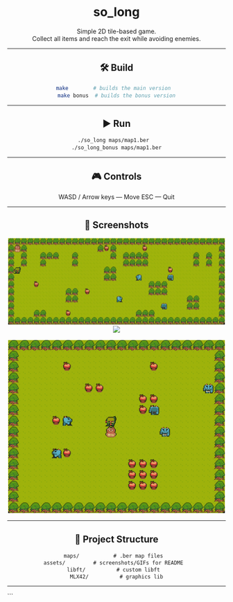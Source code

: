 <div align="center">

# so_long

Simple 2D tile-based game.  
Collect all items and reach the exit while avoiding enemies.

---

## 🛠️ Build

```bash
make        # builds the main version  
make bonus  # builds the bonus version
````

---

## ▶️ Run

```bash
./so_long maps/map1.ber  
./so_long_bonus maps/map1.ber
```

---

## 🎮 Controls

WASD / Arrow keys — Move
ESC — Quit

---

## 📸 Screenshots

<p align="center">
  <img src="assets/map1.gif" width="500"/>
  <img src="assets/map2.gif" width="500"/>
</p>

<p align="center">
  <img src="assets/map3_lose.gif" width="500"/>
</p>

---

## 📁 Project Structure

```
maps/           # .ber map files  
assets/         # screenshots/GIFs for README  
libft/          # custom libft  
MLX42/          # graphics lib
```

---

</div>
```
